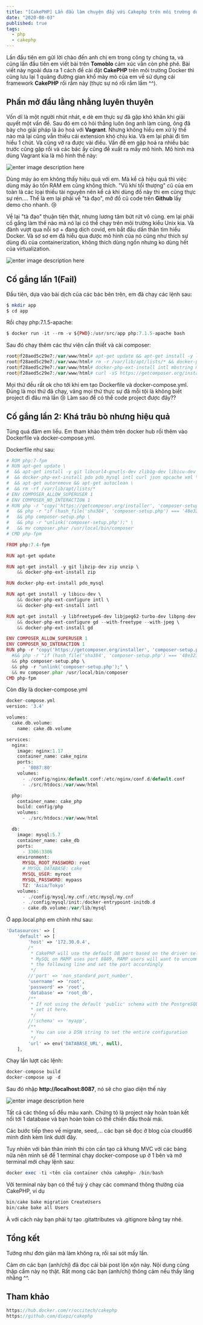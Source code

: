 ```yaml
---
title: "[CakePHP] Lần đầu làm chuyện đấy với Cakephp trên môi trường docker"
date: "2020-08-03"
published: true
tags:
  - php
  - cakephp
---
```


Lần đầu tiên em gửi lời chào đến anh chị em trong công ty chúng ta, và cũng lần đầu tiên em viết bài trên  **Tomoblo** cảm xúc vẫn còn phê phê.
Bài viết này ngoài đưa ra 1 cách để cài đặt **CakePHP** trên môi trường Docker thì cũng lưu lại 1 quãng đường gian khổ mày mò của em về sử dụng cái
framework **CakePHP** rối rắm này (thực sự nó rối rắm lắm  ^^).

## Phần mở đầu lằng nhằng luyên thuyên
Vốn dĩ là một người nhút nhát, e dè em thực sự đã gặp khó khăn khi giải quyết một vấn đề.
Sau đó em có hỏi thẳng luôn ông anh làm cùng, ông đã bày cho giải pháp là ảo hoá với **Vagrant**.
Nhưng không hiểu em xử lý thế nào mà lại cũng vẫn thiếu cái extension khó chịu kia. Và em lại phải đi tìm hiểu 1 chút. Và cũng vỡ ra được vài điều.
Vấn đề em gặp hoá ra nhiều bác trước cũng gặp rồi và các bác ấy cũng đề xuất ra mấy mô hình.
Mô hình mà dùng Vagrant kia là mô hình thế này:

![enter image description here](https://images.viblo.asia/3ea4768d-c5f2-40c1-aa44-248d8063fddb.png)

Dùng máy ảo em không thấy hiệu quả với em. Mà kể cả hiệu quả thì việc dùng máy ảo tốn RAM em cũng không thích.
"Vũ khí tối thượng" cũ của em toàn là các loại thiếu tài nguyên nên kể cả khi dùng đồ này thì em cũng thực sự rén....
Thế là em lại phải về "tà đạo", mở đồ cũ code trên **Github** lấy demo cho nhanh. 😢

Về lại "tà đạo" thuận tiện thật, nhưng lương tâm bứt rứt vô cùng.
em lại phải cố gắng làm thế nào mà nó lại có thể chạy trên môi trường kiểu Unix kia.
Và đành vượt qua nỗi sợ + đang dịch covid, em bắt đầu dấn thân tìm hiểu Docker.
Và sơ sơ em đã hiểu qua được mô hình của nó cũng như thích sự dùng đủ của containerization,
không thích dùng ngốn nhưng ko dùng hết của virtualization.

![enter image description here](https://images.viblo.asia/633a002e-7f9b-4947-9aba-58a4a4933eb6.png)

## Cố gắng lần 1(**Fail**)
Đầu tiên, dựa vào bài dịch của các bác bên trên, em đã chạy các lệnh sau:
```php
$ mkdir app
$ cd app
```
Rồi chạy php:7.1.5-apache:
```php
$ docker run -it --rm -v ${PWD}:/usr/src/app php:7.1.5-apache bash
```
Sau đó chạy thêm các thư viện cần thiết và cài composer:
```php
root@f28aed5c29e7:/var/www/html# apt-get update && apt-get install -y libicu-dev libpq-dev libmcrypt-dev mysql-client git zip unzip
root@f28aed5c29e7:/var/www/html# rm -r /var/lib/apt/lists/* && docker-php-ext-configure pdo_mysql --with-pdo-mysql=mysqlnd
root@f28aed5c29e7:/var/www/html# docker-php-ext-install intl mbstring mcrypt pcntl pdo_mysql pdo_pgsql pgsql zip opcache
root@f28aed5c29e7:/var/www/html# curl -sS https://getcomposer.org/installer | php -- --install-dir=/usr/bin/ --filename=composer
```
Mọi thứ đều rất ok cho tới khi em tạo Dockerfile và docker-compose.yml.
Đúng là mọi thứ đã chạy, vâng mọi thứ thực sự đã mỗi tội là không biết
project đi đâu mà lần 😢 Làm sao để có thể code project được đây??

## Cố gắng lần 2: Khá trâu bò nhưng hiệu quả
Túng quá đâm em liều. Em tham khảo thêm trên docker hub rồi thêm vào Dockerfile và docker-compose.yml.

Dockerfile như sau:
```php
# ROM php:7-fpm
# RUN apt-get update \
#  && apt-get install -y git libcurl4-gnutls-dev zlib1g-dev libicu-dev g++ libxml2-dev libpq-dev unzip vim \
#  && docker-php-ext-install pdo pdo_mysql intl curl json opcache xml \
#  && apt-get autoremove && apt-get autoclean \
#  && rm -rf /var/lib/apt/lists/*
# ENV COMPOSER_ALLOW_SUPERUSER 1
# ENV COMPOSER_NO_INTERACTION 1
# RUN php -r "copy('https://getcomposer.org/installer', 'composer-setup.php');" \
#   && php -r "if (hash_file('sha384', 'composer-setup.php') === '48e3236262b34d30969dca3c37281b3b4bbe3221bda826ac6a9a62d6444cdb0dcd0615698a5cbe587c3f0fe57a54d8f5') { echo 'Installer verified'; } else { echo 'Installer corrupt'; unlink('composer-setup.php'); } echo PHP_EOL;" \
#   && php composer-setup.php \
#   && php -r "unlink('composer-setup.php');" \
#   && mv composer.phar /usr/local/bin/composer
# CMD php-fpm

FROM php:7.4-fpm

RUN apt-get update

RUN apt-get install -y git libzip-dev zip unzip \
    && docker-php-ext-install zip

RUN docker-php-ext-install pdo_mysql

RUN apt-get install -y libicu-dev \
    && docker-php-ext-configure intl \
    && docker-php-ext-install intl

RUN apt-get install -y libfreetype6-dev libjpeg62-turbo-dev libpng-dev \
    && docker-php-ext-configure gd --with-freetype --with-jpeg \
    && docker-php-ext-install gd

ENV COMPOSER_ALLOW_SUPERUSER 1
ENV COMPOSER_NO_INTERACTION 1
RUN php -r "copy('https://getcomposer.org/installer', 'composer-setup.php');" \
  #&& php -r "if (hash_file('sha384', 'composer-setup.php') === '48e3236262b34d30969dca3c37281b3b4bbe3221bda826ac6a9a62d6444cdb0dcd0615698a5cbe587c3f0fe57a54d8f5') { echo 'Installer verified'; } else { echo 'Installer corrupt'; unlink('composer-setup.php'); } echo PHP_EOL;" \
  && php composer-setup.php \
  && php -r "unlink('composer-setup.php');" \
  && mv composer.phar /usr/local/bin/composer
CMD php-fpm
```

Còn đây là docker-compose.yml
```php
docker-compose.yml
version: '3.4'

volumes:
  cake.db.volume:
    name: cake.db.volume

services:
  nginx:
    image: nginx:1.17
    container_name: cake_nginx
    ports:
      - '8087:80'
    volumes:
      - ./config/nginx/default.conf:/etc/nginx/conf.d/default.conf
      - ./src/htdocs:/var/www/html

  php:
    container_name: cake_php
    build: config/php
    volumes:
      - ./src/htdocs:/var/www/html

  db:
    image: mysql:5.7
    container_name: cake_db
    ports:
      - 3306:3306
    environment:
      MYSQL_ROOT_PASSWORD: root
      # MYSQL_DATABASE: cake
      MYSQL_USER: myroot
      MYSQL_PASSWORD: mypass
      TZ: 'Asia/Tokyo'
    volumes:
      - ./config/mysql/my.cnf:/etc/mysql/my.cnf
      - ./config/mysql/init:/docker-entrypoint-initdb.d
      - cake.db.volume:/var/lib/mysql
```

Ở app.local.php em chỉnh như sau:

```php
'Datasources' => [
    'default' => [
        'host' => '172.30.0.4',
        /*
         * CakePHP will use the default DB port based on the driver selected
         * MySQL on MAMP uses port 8889, MAMP users will want to uncomment
         * the following line and set the port accordingly
         */
        //'port' => 'non_standard_port_number',
        'username' => 'root',
        'password' => 'root',
        'database' => 'root_db',
        /**
         * If not using the default 'public' schema with the PostgreSQL driver
         * set it here.
         */
        //'schema' => 'myapp',
        /**
         * You can use a DSN string to set the entire configuration
         */
        'url' => env('DATABASE_URL', null),
    ],
```
Chạy lần lượt các lệnh:
```php
docker-compose build
docker-compose up -d
```
Sau đó nhập  **http://localhost:8087**, nó sẽ cho giao diện thế này

![enter image description here](https://i.ytimg.com/vi/0SkEU6KP7HM/hqdefault.jpg)

Tất cả các thông số đều màu xanh. Chứng tỏ là project này hoàn toàn kết nối tới 1 database và bạn hoàn toàn có thể chiến đấu thoải mái.

Các bước tiếp theo về migrate, seed,... các bạn sẽ đọc ở blog của cloud66 mình đính kèm link dưới đây.

Tuy nhiên với bản thân mình thì còn cần tạo cả khung MVC với các bảng nữa nên mình sẽ để 1 terminal chạy docker-compose up ở 1 bên và mở terminal mới chạy lệnh sau:
```php
docker exec -ti <tên của container chứa cakephp> /bin/bash
```
Với terminal này bạn có thể tuỳ ý chạy các command thông thường của CakePHP, ví dụ
```php
bin/cake bake migration CreateUsers
bin/cake bake all Users
```
À với cách này bạn phải tự tạo .gitattributes và .gitignore bằng tay nhé.

## Tổng kết
Tưởng như đơn giản mà làm không ra, rồi sai sót mấy lần.

Cảm ơn các bạn (anh/chị) đã đọc cái bài post lộn xộn này. Nội dung cũng thập cẩm này nọ thật.
Rất mong các bạn (anh/chị) thông cảm nếu thấy lằng nhằng ^^.

## Tham khảo
```php
https://hub.docker.com/r/occitech/cakephp
https://github.com/diepz/cakephp
```
